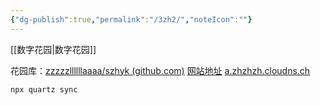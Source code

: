 ```yaml
---
{"dg-publish":true,"permalink":"/3zh2/","noteIcon":""}
---
```


[[数字花园\|数字花园]]

花园库：[zzzzzllllllaaaa/szhyk (github.com)](https://github.com/zzzzzllllllaaaa/szhyk)
[网站地址](https://zzzzzllllllaaaa.github.io/szhyk)
[a.zhzhzh.cloudns.ch](http://a.zhzhzh.cloudns.ch/)

```
npx quartz sync
````

